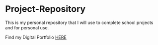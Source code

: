# Project-Repository
This is my personal repository that I will use to complete school projects and for personal use. 

Find my Digital Portfolio [HERE](https://codermerlin.academy/users/alexis-suarez/Digital%20Portfolio/index.html)
